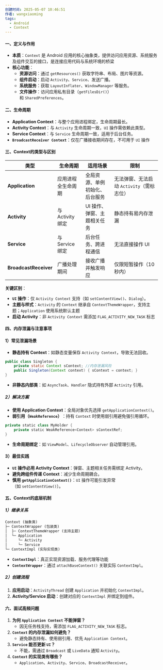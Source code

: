 ```yaml
---
创建时间: 2025-05-07 10:46:51
作者: wangxiaoming
tags:
  - Android
  - Context
---
```

#### 一、定义与作用
- **本质**​：`Context` 是 Android 应用的核心抽象类，提供访问应用资源、系统服务及组件交互的接口，是连接应用代码与系统环境的桥梁
- ​**核心功能**​：
    - ​**资源访问**​：通过 `getResources()` 获取字符串、布局、图片等资源。
    - ​**组件启动**​：启动 `Activity`、`Service`、发送广播。
    - ​**系统服务**​：获取 `LayoutInflater`、`WindowManager` 等服务。
    - ​**文件操作**​：访问应用私有目录（`getFilesDir()`）和 `SharedPreferences`。
#### 二、生命周期
- ​**Application Context**​：与整个应用进程绑定，生命周期最长。
- ​**Activity Context**​：与 `Activity` 生命周期一致，`UI` 操作需依赖此类型。
- ​**Service Context**​：与 `Service` 生命周期一致，适用于后台任务。
- ​**`BroadcastReceiver Context`**​：仅在广播接收期间存在，不可用于 `UI` 操作
#### 三、Context的类型与区别
|**类型**​|​**生命周期**​|​**适用场景**​|​**限制**​|
|---|---|---|---|
|​**Application**​|应用进程全生命周期|全局资源、单例初始化、后台服务|无法弹窗、无法启动 `Activity`（需标志位）|
|​**Activity**​|与 Activity 绑定|UI 操作、弹窗、主题相关任务|静态持有易内存泄漏|
|​**Service**​|与 Service 绑定|后台任务、跨进程通信|无法直接操作 UI|
|​**BroadcastReceiver**​|广播处理期间|接收广播并触发响应|仅限短暂操作（10 秒内）|
**关键区别**​：
- ​**`UI` 操作**​：仅 `Activity Context` 支持（如 `setContentView()`、`Dialog`）。
- ​**主题与样式**​：`Activity` 的 `Context` 继承自 `ContextThemeWrapper`，支持主题；`Application` 使用系统默认主题
- ​**启动 Activity**​：非 `Activity Context` 需添加 `FLAG_ACTIVITY_NEW_TASK` 标志
#### 四、内存泄漏与注意事项
#### 1）常见泄漏场景
- ​**静态持有 Context**​：如静态变量保存 `Activity Context`，导致无法回收。
```java
public class Singleton {
    private static Context sContext; //内存泄漏风险
    public Singleton(Context context) { sContext = context; }
}
```
- **非静态内部类**​：如 `AsyncTask`、`Handler` 隐式持有外部 `Activity` 引用。
##### 2）解决方案
- **使用 Application Context**​：全局对象优先选择 `getApplicationContext()`。
- ​**弱引用（`WeakReference`）​**​：持有 `Context` 时使用弱引用避免强引用循环。
```kotlin
private static class MyHolder {
    private static WeakReference<Context> sContextRef;
}
```
- **生命周期绑定**​：如 `ViewModel`、`LifecycleObserver` 自动管理引用。
#### 3）最佳实践
- ​**`UI` 操作必用 Activity Context**​：弹窗、主题相关任务需绑定 Activity。
- ​**避免跨组件传递 Context**​：减少生命周期耦合。
- ​**慎用 `getApplicationContext()`**​：`UI` 操作可能引发异常（如 `setContentView()`）。
#### 五、Context的底层机制
##### 1）继承关系
```markdown
Context (抽象类)
├─ ContextWrapper (包装类)
│  ├─ ContextThemeWrapper (支持主题)
│  └─ Application
│     └─ Activity
│     └─ Service
└─ ContextImpl (实际实现类)
```
- **`ContextImpl`**​：真正实现资源加载、服务代理等功能
- ​**`ContextWrapper`**​：通过 `attachBaseContext()` 关联实际 `ContextImpl`。
##### ​2）创建流程​
1. ​**应用启动**​：`ActivityThread` 创建 `Application` 并初始化 `ContextImpl`。
2. ​**Activity/Service 启动**​：创建对应的 `ContextImpl` 并绑定到组件。
#### 六、面试高频问题
1. ​**为何 `Application Context` 不能弹窗？​**​
    - 因无任务栈支持，需添加 `FLAG_ACTIVITY_NEW_TASK` 标志。
2. ​**`Context` 的内存泄漏如何避免？​**​
    - 避免静态持有、使用弱引用、优先 `Application Context`。
3. ​**`Service` 能否更新 `UI`？​**​
    - 不能，需通过 `Broadcast` 或 `LiveData` 通知 `Activity`。
4. ​**`Context` 的实现类有哪些？​**​
    - `Application`、`Activity`、`Service`、`BroadcastReceiver`。